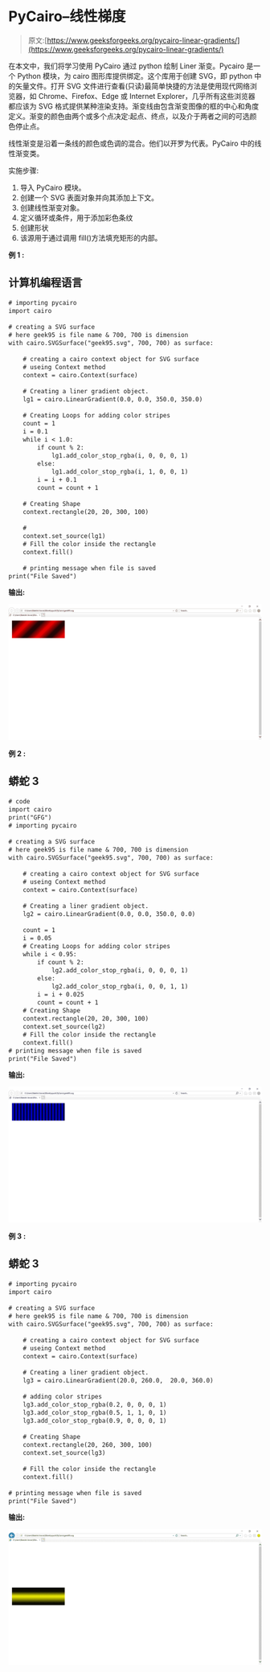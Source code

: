 # PyCairo–线性梯度

> 原文:[https://www.geeksforgeeks.org/pycairo-linear-gradients/](https://www.geeksforgeeks.org/pycairo-linear-gradients/)

在本文中，我们将学习使用 PyCairo 通过 python 绘制 Liner 渐变。Pycairo 是一个 Python 模块，为 cairo 图形库提供绑定。这个库用于创建 SVG，即 python 中的矢量文件。打开 SVG 文件进行查看(只读)最简单快捷的方法是使用现代网络浏览器，如 Chrome、Firefox、Edge 或 Internet Explorer，几乎所有这些浏览器都应该为 SVG 格式提供某种渲染支持。渐变线由包含渐变图像的框的中心和角度定义。渐变的颜色由两个或多个点决定:起点、终点，以及介于两者之间的可选颜色停止点。

线性渐变是沿着一条线的颜色或色调的混合。他们以开罗为代表。PyCairo 中的线性渐变类。

实施步骤:

1.  导入 PyCairo 模块。
2.  创建一个 SVG 表面对象并向其添加上下文。
3.  创建线性渐变对象。
4.  定义循环或条件，用于添加彩色条纹
5.  创建形状
6.  该源用于通过调用 fill()方法填充矩形的内部。

**例 1 :**

## 计算机编程语言

```
# importing pycairo
import cairo

# creating a SVG surface
# here geek95 is file name & 700, 700 is dimension
with cairo.SVGSurface("geek95.svg", 700, 700) as surface:

    # creating a cairo context object for SVG surface
    # useing Context method
    context = cairo.Context(surface)

    # Creating a liner gradient object.
    lg1 = cairo.LinearGradient(0.0, 0.0, 350.0, 350.0)

    # Creating Loops for adding color stripes
    count = 1
    i = 0.1
    while i < 1.0:
        if count % 2:
            lg1.add_color_stop_rgba(i, 0, 0, 0, 1)
        else:
            lg1.add_color_stop_rgba(i, 1, 0, 0, 1)
        i = i + 0.1
        count = count + 1

    # Creating Shape
    context.rectangle(20, 20, 300, 100)

    #
    context.set_source(lg1)
    # Fill the color inside the rectangle
    context.fill()

    # printing message when file is saved
print("File Saved")
```

**输出:**

![](img/01b78ac6c33a46d1472f4a2cdcdf25fb.png)

**例 2 :**

## 蟒蛇 3

```
# code
import cairo
print("GFG")
# importing pycairo

# creating a SVG surface
# here geek95 is file name & 700, 700 is dimension
with cairo.SVGSurface("geek95.svg", 700, 700) as surface:

    # creating a cairo context object for SVG surface
    # useing Context method
    context = cairo.Context(surface)

    # Creating a liner gradient object.
    lg2 = cairo.LinearGradient(0.0, 0.0, 350.0, 0.0)

    count = 1
    i = 0.05
    # Creating Loops for adding color stripes
    while i < 0.95:
        if count % 2:
            lg2.add_color_stop_rgba(i, 0, 0, 0, 1)
        else:
            lg2.add_color_stop_rgba(i, 0, 0, 1, 1)
        i = i + 0.025
        count = count + 1
    # Creating Shape
    context.rectangle(20, 20, 300, 100)
    context.set_source(lg2)
    # Fill the color inside the rectangle
    context.fill()
# printing message when file is saved
print("File Saved")
```

**输出:**

![](img/c7ee51c8d9fb556bbbee0a48e76dcb00.png)

**例 3 :**

## 蟒蛇 3

```
# importing pycairo
import cairo

# creating a SVG surface
# here geek95 is file name & 700, 700 is dimension
with cairo.SVGSurface("geek95.svg", 700, 700) as surface:

    # creating a cairo context object for SVG surface
    # useing Context method
    context = cairo.Context(surface)

    # Creating a liner gradient object.
    lg3 = cairo.LinearGradient(20.0, 260.0,  20.0, 360.0)

    # adding color stripes
    lg3.add_color_stop_rgba(0.2, 0, 0, 0, 1)
    lg3.add_color_stop_rgba(0.5, 1, 1, 0, 1)
    lg3.add_color_stop_rgba(0.9, 0, 0, 0, 1)

    # Creating Shape
    context.rectangle(20, 260, 300, 100)
    context.set_source(lg3)

    # Fill the color inside the rectangle
    context.fill()

# printing message when file is saved
print("File Saved")
```

**输出:**

![](img/40bee8b621a41e99c9ec3d72252daabc.png)